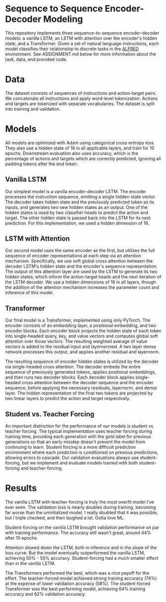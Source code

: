 # Sequence to Sequence Encoder-Decoder Modeling
This repository implements three sequence-to-sequence encoder-decoder models: a vanilla LSTM, an LSTM with attention over the encoder's hidden state, and a Transformer. Given a set of natural language instructions, each model classifies their relationship to discrete tasks in the [ALFRED](https://askforalfred.com/) environment. See ASSIGNMENT.md below for more information about the task, data, and provided code.


# Data
The dataset consists of sequences of instructions and action-target pairs. We concatenate all instructions and apply word-level tokenization. Actions and targets are tokenized with separate vocabularies. The dataset is split into training and validation. 


# Models
All models are optimized with Adam using categorical cross entropy loss. They also use a hidden state of 16 in all applicable layers, and train for 10 epochs. Downstream evaluation also uses accuracy, which is the percentage of actions and targets which are correctly predicted, ignoring all padding tokens after the end token. 

## Vanilla LSTM
Our simplest model is a vanilla encoder-decoder LSTM. The encoder processes the instruction sequence, emitting a single hidden state vector. The decoder takes hidden state and the previously predicted token as its inputs, and generates two new hidden states as an output. One of the hidden states is used by two classifier heads to predict the action and target. The other hidden state is passed back into the LSTM for its next prediction. For this implementation, we used a hidden dimension of 16. 

## LSTM with Attention
Our second model uses the same encoder as the first, but utilizes the full sequence of encoder representations at each step via an attention mechanism. Specifically, we use soft global cross attention between the decoder LSTM's hidden state and the encoder's sequence representation. The output of this attention layer are used by the LSTM to generate its two hidden states, which inform the action-target heads and the next iteration of the LSTM decoder. We use a hidden dimensions of 16 in all layers, though the addition of the attention mechanism increases the parameter count and inference of this model. 

## Transformer
Our final model is a Transformer, implemented using only PyTorch. The encoder consists of an embedding layer, a positional embedding, and two encoder blocks. Each encoder block projects the hidden state of each token into single-headed query, key, and value vectors and computes global soft attention over those vectors. The resulting weighted average of value vectors is added to the residual input and layernormed. A two layer dense network processes this output, and applies another residual and layernorm. 

The resulting sequence of encoder hidden states is utilized by the decoder via single-headed cross attention. The decoder embeds the entire sequence of previously generated tokens, applies positional embeddings, and then runs two decoder blocks. Each decoder block applies single-headed cross attention between the decoder sequence and the encoder sequence, before applying the necessary residuals, layernorm, and dense layer. The hidden representation of the final two tokens are projected by two linear layers to predict the action and target respectively. 

## Student vs. Teacher Forcing
An important distinction for the performance of our models is student vs. teacher forcing. The typical implementation uses teacher forcing during training time, providing each generation with the gold label for previous generations so that an early misstep doesn't prevent the model from continuing to learn. Student forcing is a more difficult prediction environment where each prediction is conditioned on previous predictions, allowing errors to cascade. Our validation evaluations always use student-forcing, but we implement and evaluate models trained with both student-forcing and teacher-forcing. 


# Results

The vanilla LSTM with teacher-forcing is truly the most overfit model I've ever seen. The validation loss is nearly doubles during training, becoming far worse than the uninitialized model. I really doubted that it was possible, but I triple checked, and then laughed a lot. Gotta love ML. 

Student-forcing on the vanilla LSTM brought validation performance on par with training performance. The accuracy still wasn't great, around 44% after 10 epochs. 

Attention slowed down the LSTM, both in inference and in the slope of the loss curve. But the model eventually outperformed the vanilla LSTM, achieving 50% - 55% accuracy. Student-forcing had a much smaller effect than in the vanilla LSTM. 

The Transformers performed the best, which was a nice payoff for the effort. The teacher-forced model achieved strong training accuracy (74%) at the expense of lower validation accuracy (58%). The student-forced Transformer was the best performing model, achieving 64% training accuracy and 62% validation accuracy. 
